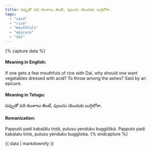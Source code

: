 ```yaml
---
title: పప్పుతో పది కబళాలు తింటే, పులుసు యెందుకు బుగ్గిలోకా.
tags:
  - "said"
  - "rice"
  - "mouthfuls"
  - "epicure"
  - "dal"
---
```


{% capture data %}
#### Meaning in English:
If one gets a few mouthfuls of rice with Dal, why should one want vegetables dressed with acid? To throw among the ashes?
Said by an epicure.

#### Meaning in Telugu:
పప్పుతో పది కబళాలు తింటే, పులుసు యెందుకు బుగ్గిలోకా.

#### Romanization:
Papputō padi kabaḷālu tiṇṭē, pulusu yenduku buggilōkā.
Papputo padi kabalalu tinte, pulusu yenduku buggiloka.
{% endcapture %}

{{ data | markdownify }}

